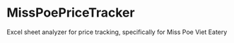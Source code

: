 # MissPoePriceTracker
Excel sheet analyzer for price tracking, specifically for Miss Poe Viet Eatery
